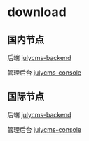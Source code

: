 # download
  
## 国内节点

  后端 [julycms-backend](https://gitee.com/julycms/julycms-backend)

  管理后台 [julycms-console](https://gitee.com/julycms/julycms-console)

## 国际节点

  后端 [julycms-backend](https://gitee.com/julycms/julycms-backend)

  管理后台 [julycms-console](https://gitee.com/julycms/julycms-console)
